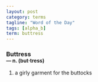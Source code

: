 ```yaml
---
layout: post
category: terms
tagline: "Word of the Day"
tags: [alpha_b]
term: buttress
---
```


<h3>Buttress<br/> <small>&mdash; n. (but<span>&middot;</span>tress)</small></h3>
<p><ol><li>a girly garment for the buttocks</li>
</ol></p>
